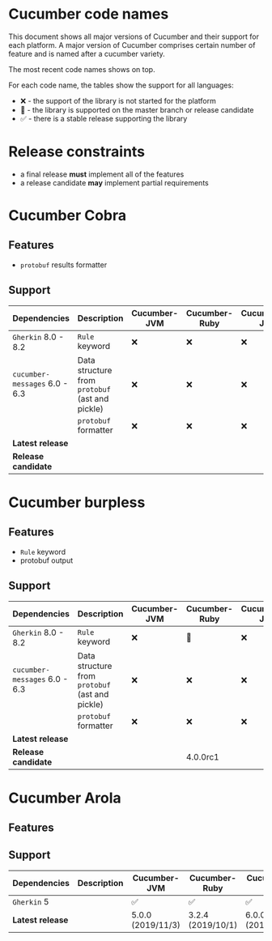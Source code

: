 # Cucumber code names

This document shows all major versions of Cucumber and their support for each platform.
A major version of Cucumber comprises certain number of feature and is named after a cucumber variety.

The most recent code names shows on top.

For each code name, the tables show the support for all languages:
 - :x: - the support of the library is not started for the platform
 - :construction: - the library is supported on the master branch or release candidate
 - :white_check_mark: - there is a stable release supporting the library


# Release constraints

 - a final release **must** implement all of the features
 - a release candidate __may__ implement partial requirements

# Cucumber Cobra

## Features

* `protobuf` results formatter

## Support

| Dependencies | Description | Cucumber-JVM | Cucumber-Ruby | Cucumber-JS | SpecFlow |
|--------------|-------------|--------------|---------------|-------------|----------|
| `Gherkin` 8.0 - 8.2            | `Rule` keyword                                  | :x: | :x: | :x: | :x: |
| `cucumber-messages` 6.0 - 6.3  | Data structure from `protobuf` (ast and pickle) | :x: | :x: | :x: | :x: |
|                                | `protobuf` formatter                            | :x: | :x: | :x: | :x: |
| **Latest release**             | |  | | | |
| **Release candidate**          | |  | | | |


# Cucumber burpless

## Features

 * `Rule` keyword
 * protobuf output

## Support

| Dependencies | Description | Cucumber-JVM | Cucumber-Ruby | Cucumber-JS | SpecFlow |
|--------------|-------------|--------------|---------------|-------------|----------|
| `Gherkin` 8.0 - 8.2            | `Rule` keyword                                  | :x: | :construction: | :x: | :x: |
| `cucumber-messages` 6.0 - 6.3  | Data structure from `protobuf` (ast and pickle) | :x: | :x: | :x: | :x: |
|                                | `protobuf` formatter                            | :x: | :x: | :x: | :x: |
| **Latest release**             | |  | | | |
| **Release candidate**          | |  | 4.0.0rc1 | | |


# Cucumber Arola

## Features

## Support

| Dependencies | Description | Cucumber-JVM | Cucumber-Ruby | Cucumber-JS | SpecFlow |
|--------------|-------------|--------------|---------------|-------------|----------|
| `Gherkin` 5  |              | :white_check_mark: | :white_check_mark: | :white_check_mark: | :white_check_mark: |
| **Latest release**             | | 5.0.0 (2019/11/3) | 3.2.4 (2019/10/1) | 6.0.0 (2019/10/4) | 4.1.4 (2019/10/7)|
